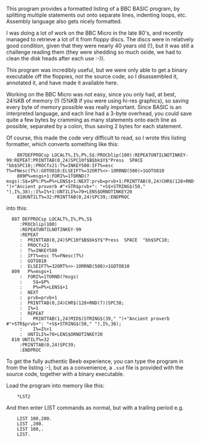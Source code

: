 This program provides a formatted listing of a BBC BASIC program, by splitting multiple statements out onto separate lines, indenting loops, etc. Assembly language also gets nicely formatted.

I was doing a lot of work on the BBC Micro in the late 80's, and recently managed to retrieve a lot of it from floppy discs. The discs were in relatively good condition, given that they were nearly 40 years old (!), but it was still a challenge reading them (they were shedding so much oxide, we had to clean the disk heads after each use :-)).

This program was incredibly useful, but we were only able to get a binary executable off the floppies, not the source code, so I disassembled it, annotated it, and have made it available here.

Working on the BBC Micro was not easy, since you only had, at best, 24&frac34;KB of memory (!) (5&frac34;KB if you were using hi-res graphics), so saving every byte of memory possible was really important. Since BASIC is an interpreted language, and each line had a 3-byte overhead, you could save quite a few bytes by cramming as many statements onto each line as possible, separated by a colon, thus saving 2 bytes for each statement.

Of course, this made the code very difficult to read, so I wrote this listing formatter, which converts something like this:
```
    807DEFPROCsp LOCALT%,I%,P%,S$:PROCblip(100):REPEATUNTILNOTINKEY-99:REPEAT:PRINTTAB(0,24)SPC10f$B$bk$Y$"Press  SPACE  "bb$SPC10;:PROCfx21:T%=INKEY500:IFT%=esc T%=FNesc(T%):GOTO810:ELSEIFT%=32ORT%<>-1ORRND(500)>1GOTO810
    809P%=msgs+1:FORI%=1TORND(?msgs):S$=$P%:P%=P%+LENS$+1:NEXT:prvb=prvb+1:PRINTTAB(0,24)CHR$(128+RND(7))SPC38;:I%=1:REPEAT:PRINTTAB(1,24)MID$(STRING$(39," ")+"Ancient proverb #"+STR$prvb+": "+S$+STRING$(50," "),I%,38);:I%=I%+1:UNTILI%=70+LENS$ORNOTINKEY20
    810UNTILT%=32:PRINTTAB(0,24)SPC39;:ENDPROC
```
into this:
```
  807 DEFPROCsp LOCALT%,I%,P%,S$
     :PROCblip(100)
     :REPEATUNTILNOTINKEY-99
     :REPEAT
     :  PRINTTAB(0,24)SPC10f$B$bk$Y$"Press  SPACE  "bb$SPC10;
     :  PROCfx21
     :  T%=INKEY500
     :  IFT%=esc T%=FNesc(T%)
     :  GOTO810
     :  ELSEIFT%=32ORT%<>-1ORRND(500)>1GOTO810
  809   P%=msgs+1
     :  FORI%=1TORND(?msgs)
     :    S$=$P%
     :    P%=P%+LENS$+1
     :  NEXT
     :  prvb=prvb+1
     :  PRINTTAB(0,24)CHR$(128+RND(7))SPC38;
     :  I%=1
     :  REPEAT
     :    PRINTTAB(1,24)MID$(STRING$(39," ")+"Ancient proverb #"+STR$prvb+": "+S$+STRING$(50," "),I%,38);
     :    I%=I%+1
     :  UNTILI%=70+LENS$ORNOTINKEY20
  810 UNTILT%=32
     :PRINTTAB(0,24)SPC39;
     :ENDPROC
```

To get the fully authentic Beeb experience, you can type the program in from the listing :-), but as a convenience, a `.ssd` file is provided with the source code, together with a binary executable.

Load the program into memory like this:
```
    *LST2
```

And then enter LIST commands as normal, but with a trailing period e.g.
```
    LIST 100,200.
    LIST ,200.
    LIST 100,.
    LIST.
```
